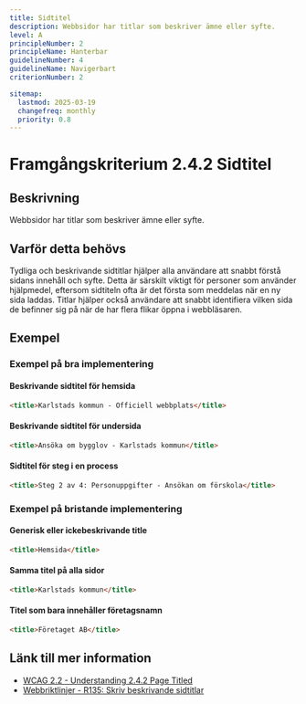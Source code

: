 ```yaml
---
title: Sidtitel
description: Webbsidor har titlar som beskriver ämne eller syfte.
level: A
principleNumber: 2
principleName: Hanterbar
guidelineNumber: 4
guidelineName: Navigerbart
criterionNumber: 2

sitemap:
  lastmod: 2025-03-19
  changefreq: monthly
  priority: 0.8
---
```


# Framgångskriterium 2.4.2 Sidtitel

## Beskrivning

Webbsidor har titlar som beskriver ämne eller syfte.

## Varför detta behövs

Tydliga och beskrivande sidtitlar hjälper alla användare att snabbt förstå sidans innehåll och syfte. Detta är särskilt viktigt för personer som använder hjälpmedel, eftersom sidtiteln ofta är det första som meddelas när en ny sida laddas. Titlar hjälper också användare att snabbt identifiera vilken sida de befinner sig på när de har flera flikar öppna i webbläsaren.

## Exempel

### Exempel på bra implementering

#### Beskrivande sidtitel för hemsida

```html
<title>Karlstads kommun - Officiell webbplats</title>
```

#### Beskrivande sidtitel för undersida

```html
<title>Ansöka om bygglov - Karlstads kommun</title>
```

#### Sidtitel för steg i en process

```html
<title>Steg 2 av 4: Personuppgifter - Ansökan om förskola</title>
```

### Exempel på bristande implementering

#### Generisk eller ickebeskrivande title

```html
<title>Hemsida</title>
```

#### Samma titel på alla sidor

```html
<title>Karlstads kommun</title>
```

#### Titel som bara innehåller företagsnamn

```html
<title>Företaget AB</title>
```

## Länk till mer information

- [WCAG 2.2 - Understanding 2.4.2 Page Titled](https://www.w3.org/WAI/WCAG22/Understanding/page-titled.html)
- [Webbriktlinjer - R135: Skriv beskrivande sidtitlar](https://www.digg.se/webbriktlinjer/alla-webbriktlinjer/skriv-beskrivande-sidtitlar)
